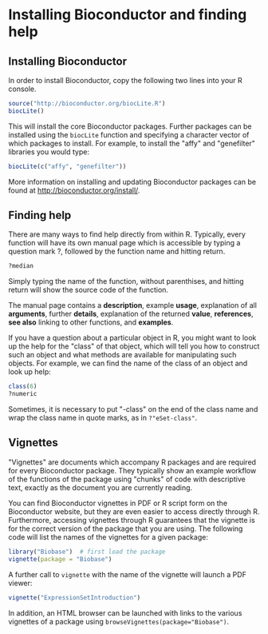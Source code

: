 # Installing Bioconductor and finding help

## Installing Bioconductor

In order to install Bioconductor, copy the following two lines into your R console.


```r
source("http://bioconductor.org/biocLite.R")
biocLite()
```


This will install the core Bioconductor packages. Further packages can be installed using the `biocLite` function and specifying a character vector of which packages to install. For example, to install the "affy" and "genefilter" libraries you would type:


```r
biocLite(c("affy", "genefilter"))
```


More information on installing and updating Bioconductor packages can be found at http://bioconductor.org/install/.

## Finding help

There are many ways to find help directly from within R. Typically, every function will have its own manual page which is accessible by typing a question mark ?, followed by the function name and hitting return.


```r
?median
```


Simply typing the name of the function, without parenthises, and hitting return will show the source code of the function.

The manual page contains a **description**, example **usage**, explanation of all **arguments**, further **details**, explanation of the returned **value**, **references**, **see also** linking to other functions, and **examples**.

If you have a question about a particular object in R, you might want to look up the help for the "class" of that object, which will tell you how to construct such an object and what methods are available for manipulating such objects. For example, we can find the name of the class of an object and look up help:


```r
class(6)
?numeric
```


Sometimes, it is necessary to put "-class" on the end of the class name and wrap the class name in quote marks, as in `?"eSet-class"`.

## Vignettes

"Vignettes" are documents which accompany R packages and are required for every Bioconductor package. They typically show an example workflow of the functions of the package using "chunks" of code with descriptive text, exactly as the document you are currently reading. 

You can find Bioconductor vignettes in PDF or R script form on the Bioconductor website, but they are even easier to access directly through R. Furthermore, accessing vignettes through R guarantees that the vignette is for the correct version of the package that you are using. The following code will list the names of the vignettes for a given package:


```r
library("Biobase")  # first load the package
vignette(package = "Biobase")
```


A further call to `vignette` with the name of the vignette will launch a PDF viewer:


```r
vignette("ExpressionSetIntroduction")
```


In addition, an HTML browser can be launched with links to the various vignettes of a package using `browseVignettes(package="Biobase")`.

